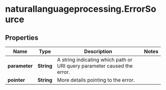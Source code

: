 # naturallanguageprocessing.ErrorSource

## Properties

Name | Type | Description | Notes
------------ | ------------- | ------------- | -------------
**parameter** | **String** | A string indicating which path or URI query parameter caused the error. | 
**pointer** | **String** | More details pointing to the error. | 


